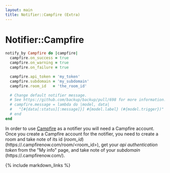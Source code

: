 ```yaml
---
layout: main
title: Notifier::Campfire (Extra)
---
```


Notifier::Campfire
==================

``` rb
notify_by Campfire do |campfire|
  campfire.on_success = true
  campfire.on_warning = true
  campfire.on_failure = true

  campfire.api_token = 'my_token'
  campfire.subdomain = 'my_subdomain'
  campfire.room_id   = 'the_room_id'

  # Change default notifier message.
  # See https://github.com/backup/backup/pull/698 for more information.
  # campfire.message = lambda do |model, data|
  #   "[#{data[:status][:message]}] #{model.label} (#{model.trigger})"
  # end
end
```

In order to use [Campfire](http://campfirenow.com/) as a notifier you will need a Campfire account.
Once you create a Campfire account for the notifier, you need to create a room and take note of its id (*room_id*)
(https://<your-subdomain>.campfirenow.com/room/<room_id>), get your *api authentication token* from the "My info" page,
and take note of your *subdomain* (https://<your-subdomain>.campfirenow.com/).


{% include markdown_links %}
